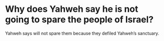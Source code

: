 # Why does Yahweh say he is not going to spare the people of Israel?

Yahweh says will not spare them because they defiled Yahweh’s sanctuary.
